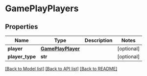 # GamePlayPlayers

## Properties
Name | Type | Description | Notes
------------ | ------------- | ------------- | -------------
**player** | [**GamePlayPlayer**](GamePlayPlayer.md) |  | [optional] 
**player_type** | **str** |  | [optional] 

[[Back to Model list]](../README.md#documentation-for-models) [[Back to API list]](../README.md#documentation-for-api-endpoints) [[Back to README]](../README.md)


